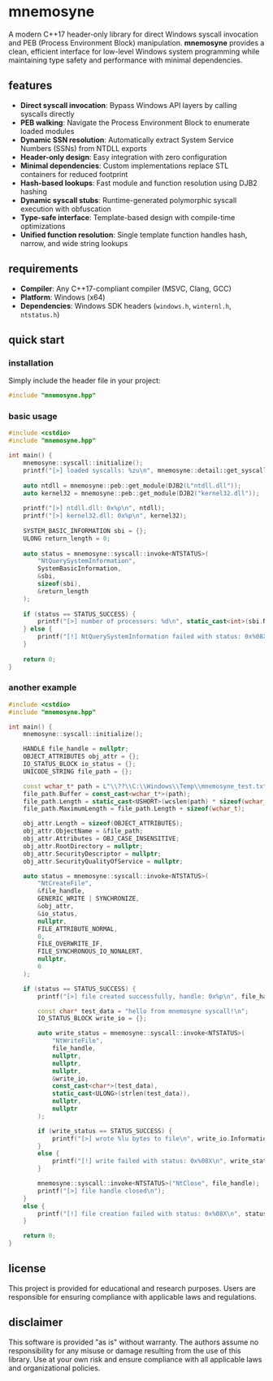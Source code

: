 # mnemosyne

A modern C++17 header-only library for direct Windows syscall invocation and PEB (Process Environment Block) manipulation. **mnemosyne** provides a clean, efficient interface for low-level Windows system programming while maintaining type safety and performance with minimal dependencies.

## features

- **Direct syscall invocation**: Bypass Windows API layers by calling syscalls directly
- **PEB walking**: Navigate the Process Environment Block to enumerate loaded modules
- **Dynamic SSN resolution**: Automatically extract System Service Numbers (SSNs) from NTDLL exports
- **Header-only design**: Easy integration with zero configuration
- **Minimal dependencies**: Custom implementations replace STL containers for reduced footprint
- **Hash-based lookups**: Fast module and function resolution using DJB2 hashing
- **Dynamic syscall stubs**: Runtime-generated polymorphic syscall execution with obfuscation
- **Type-safe interface**: Template-based design with compile-time optimizations
- **Unified function resolution**: Single template function handles hash, narrow, and wide string lookups

## requirements

- **Compiler**: Any C++17-compliant compiler (MSVC, Clang, GCC)
- **Platform**: Windows (x64)
- **Dependencies**: Windows SDK headers (`windows.h`, `winternl.h`, `ntstatus.h`)

## quick start

### installation

Simply include the header file in your project:

```cpp
#include "mnemosyne.hpp"
```
### basic usage
```cpp
#include <cstdio>
#include "mnemosyne.hpp"

int main() {
    mnemosyne::syscall::initialize();
    printf("[>] loaded syscalls: %zu\n", mnemosyne::detail::get_syscall_table().size());
    
    auto ntdll = mnemosyne::peb::get_module(DJB2(L"ntdll.dll"));
    auto kernel32 = mnemosyne::peb::get_module(DJB2("kernel32.dll"));
    
    printf("[>] ntdll.dll: 0x%p\n", ntdll);
    printf("[>] kernel32.dll: 0x%p\n", kernel32);
    
    SYSTEM_BASIC_INFORMATION sbi = {};
    ULONG return_length = 0;
    
    auto status = mnemosyne::syscall::invoke<NTSTATUS>(
        "NtQuerySystemInformation",
        SystemBasicInformation,
        &sbi,
        sizeof(sbi),
        &return_length
    );
    
    if (status == STATUS_SUCCESS) {
        printf("[>] number of processors: %d\n", static_cast<int>(sbi.NumberOfProcessors));
    } else {
        printf("[!] NtQuerySystemInformation failed with status: 0x%08X\n", status);
    }
    
    return 0;
}
```
### another example
```cpp
#include <cstdio>
#include "mnemosyne.hpp"

int main() {
    mnemosyne::syscall::initialize();

    HANDLE file_handle = nullptr;
    OBJECT_ATTRIBUTES obj_attr = {};
    IO_STATUS_BLOCK io_status = {};
    UNICODE_STRING file_path = {};

    const wchar_t* path = L"\\??\\C:\\Windows\\Temp\\mnemosyne_test.txt";
    file_path.Buffer = const_cast<wchar_t*>(path);
    file_path.Length = static_cast<USHORT>(wcslen(path) * sizeof(wchar_t));
    file_path.MaximumLength = file_path.Length + sizeof(wchar_t);

    obj_attr.Length = sizeof(OBJECT_ATTRIBUTES);
    obj_attr.ObjectName = &file_path;
    obj_attr.Attributes = OBJ_CASE_INSENSITIVE;
    obj_attr.RootDirectory = nullptr;
    obj_attr.SecurityDescriptor = nullptr;
    obj_attr.SecurityQualityOfService = nullptr;

    auto status = mnemosyne::syscall::invoke<NTSTATUS>(
        "NtCreateFile",
        &file_handle,
        GENERIC_WRITE | SYNCHRONIZE,
        &obj_attr,
        &io_status,
        nullptr,
        FILE_ATTRIBUTE_NORMAL,
        0,
        FILE_OVERWRITE_IF,
        FILE_SYNCHRONOUS_IO_NONALERT,
        nullptr,
        0
    );

    if (status == STATUS_SUCCESS) {
        printf("[>] file created successfully, handle: 0x%p\n", file_handle);

        const char* test_data = "hello from mnemosyne syscall!\n";
        IO_STATUS_BLOCK write_io = {};

        auto write_status = mnemosyne::syscall::invoke<NTSTATUS>(
            "NtWriteFile",
            file_handle,
            nullptr,
            nullptr,
            nullptr,
            &write_io,
            const_cast<char*>(test_data),
            static_cast<ULONG>(strlen(test_data)),
            nullptr,
            nullptr
        );

        if (write_status == STATUS_SUCCESS) {
            printf("[>] wrote %lu bytes to file\n", write_io.Information);
        }
        else {
            printf("[!] write failed with status: 0x%08X\n", write_status);
        }

        mnemosyne::syscall::invoke<NTSTATUS>("NtClose", file_handle);
        printf("[>] file handle closed\n");
    }
    else {
        printf("[!] file creation failed with status: 0x%08X\n", status);
    }

    return 0;
}
```

## license
This project is provided for educational and research purposes. Users are responsible for ensuring compliance with applicable laws and regulations.

## disclaimer
This software is provided "as is" without warranty. The authors assume no responsibility for any misuse or damage resulting from the use of this library. Use at your own risk and ensure compliance with all applicable laws and organizational policies.

